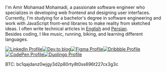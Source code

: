 I'm Amir Mohamad Mohamadi, a passionate software engineer who specializes in developing web frontend and designing user interfaces.  
Currently, I'm studying for a bachelor's degree in software engineering and work with JavaScript front-end libraries to make reality from sketched ideas.
I often write technical articles in [English](https://dev.to/amir2mi) and [Persian](https://virgool.io/@amir2mi).   
Besides coding, I like music, running, biking, and learning different languages.

<div target="_black" style="display: flex; flex-wrap: wrap">
  <a href="https://linkedin.com/in/amir2mi">
    <img alt="LinkedIn Profile" src="https://img.shields.io/badge/linkedin-%23212121.svg?style=for-the-badge&logo=linkedin&logoColor=white"/>
  </a>
  <a target="_black" href="https://dev.to/amir2mi">
    <img alt="Dev.to blog" src="https://img.shields.io/badge/dev.to-212121?style=for-the-badge&logo=dev.to&logoColor=white"/>
  </a>
  <a target="_black" href="https://www.figma.com/@amir2mi">
    <img alt="Figma Profile" src="https://img.shields.io/badge/figma-%23212121.svg?style=for-the-badge&logo=figma&logoColor=white"/>
  </a>
  <a target="_black" href="https://dribbble.com/amir2mi">
    <img alt="Dribbble Profile" src="https://img.shields.io/badge/Dribbble-212121?style=for-the-badge&logo=dribbble&logoColor=white"/>
  </a>
  <a target="_black" href="https://codepen.io/amirmp3">
    <img alt="CodePen Profile" src="https://img.shields.io/badge/Codepen-212121?style=for-the-badge&logo=codepen&logoColor=white"/>
  </a>
  <a target="_black" href="https://www.duolingo.com/profile/Amir2mi">
    <img alt="Duolingo Profile" src="https://img.shields.io/badge/Duolingo-%23212121.svg?style=for-the-badge&logo=Duolingo&logoColor=white"/>
  </a>
</div>

BTC: bc1qajdanz0wjgy3d2p80rty8t0ss696t227cx3g3c



